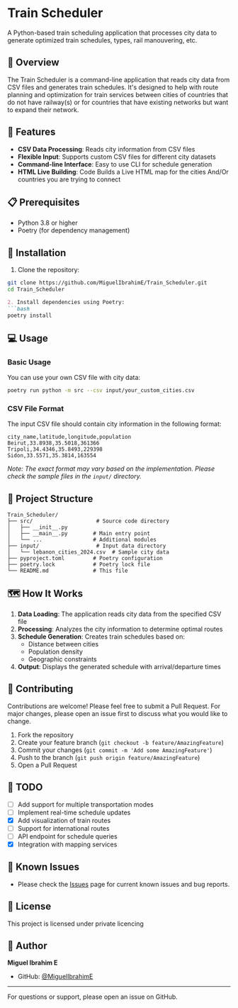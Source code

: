 # Train Scheduler

A Python-based train scheduling application that processes city data to generate optimized train schedules, types, rail manouvering, etc. 

## 🚂 Overview

The Train Scheduler is a command-line application that reads city data from CSV files and generates train schedules. It's designed to help with route planning and optimization for train services between  cities of countries that do not have railway(s) or for countries that have existing networks but want to expand their network.

## 🔧 Features

- **CSV Data Processing**: Reads city information from CSV files
- **Flexible Input**: Supports custom CSV files for different city datasets
- **Command-line Interface**: Easy to use CLI for schedule generation
- **HTML Live Building**: Code Builds a Live HTML map for the cities And/Or countries you are trying to connect

## 📋 Prerequisites

- Python 3.8 or higher
- Poetry (for dependency management)

## 🚀 Installation

1. Clone the repository:
```bash
git clone https://github.com/MiguelIbrahimE/Train_Scheduler.git
cd Train_Scheduler
```

```markdown
2. Install dependencies using Poetry:
```bash
poetry install
```

## 💻 Usage

### Basic Usage

You can use your own CSV file with city data:

```bash
poetry run python -m src --csv input/your_custom_cities.csv
```

### CSV File Format

The input CSV file should contain city information in the following format:

```csv
city_name,latitude,longitude,population
Beirut,33.8938,35.5018,361366
Tripoli,34.4346,35.8493,229398
Sidon,33.5571,35.3814,163554
```

*Note: The exact format may vary based on the implementation. Please check the sample files in the `input/` directory.*

## 📁 Project Structure

```
Train_Scheduler/
├── src/                    # Source code directory
│   ├── __init__.py
│   ├── __main__.py        # Main entry point
│   └── ...                # Additional modules
├── input/                  # Input data directory
│   └── lebanon_cities_2024.csv  # Sample city data
├── pyproject.toml         # Poetry configuration
├── poetry.lock            # Poetry lock file
└── README.md              # This file
```

## 🗺️ How It Works

1. **Data Loading**: The application reads city data from the specified CSV file
2. **Processing**: Analyzes the city information to determine optimal routes
3. **Schedule Generation**: Creates train schedules based on:
   - Distance between cities
   - Population density
   - Geographic constraints
4. **Output**: Displays the generated schedule with arrival/departure times

## 🤝 Contributing

Contributions are welcome! Please feel free to submit a Pull Request. For major changes, please open an issue first to discuss what you would like to change.

1. Fork the repository
2. Create your feature branch (`git checkout -b feature/AmazingFeature`)
3. Commit your changes (`git commit -m 'Add some AmazingFeature'`)
4. Push to the branch (`git push origin feature/AmazingFeature`)
5. Open a Pull Request

## 📝 TODO

- [ ] Add support for multiple transportation modes
- [ ] Implement real-time schedule updates
- [X] Add visualization of train routes
- [ ] Support for international routes
- [ ] API endpoint for schedule queries
- [X] Integration with mapping services

## 🐛 Known Issues

- Please check the [Issues](https://github.com/MiguelIbrahimE/Train_Scheduler/issues) page for current known issues and bug reports.

## 📄 License

This project is licensed under private licencing

## 👤 Author

**Miguel Ibrahim E**

- GitHub: [@MiguelIbrahimE](https://github.com/MiguelIbrahimE)


---

For questions or support, please open an issue on GitHub.
```
